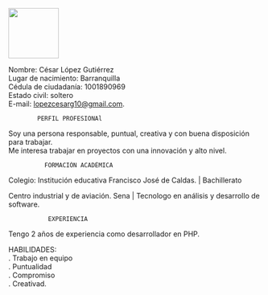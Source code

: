 <!DOCTYPE html>
<html>

<head>
  <meta charset="utf-8">
  <meta name="viewport" content="width=device-width, initial-scale=1.0">

  <link rel="stylesheet" href="https://stackedit.io/style.css" />
</head>

<body class="stackedit">
<p><img src="https://lh3.googleusercontent.com/pw/AL9nZEWBzgrr-XUNFaPHXYFLEHJKRZhMxUB-quwV8H0JP6OK1iAvhdFqIKPYPGKbQihoTtDrYRblc1oPDGtHbgNAxVKHp_XdS8PjbWmys0hBQbX_4koGKf-WZaLS9Gg8Ct8YDhTPgMuYzrqpwGBrq9ofk1ZmMA=w414-h657-no?authuser=0"  alt="" width="100px"></p>
  <div class="stackedit__html"><p>Nombre: César López Gutiérrez<br>
Lugar de nacimiento: Barranquilla<br>
Cédula de ciudadanía: 1001890969<br>
Estado civil: soltero<br>
E-mail: <a href="mailto:lopezcesarg10@gmail.com">lopezcesarg10@gmail.com</a>.</p>
<pre><code>        PERFIL PROFESIONAl 
</code></pre>
<p>Soy una persona responsable, puntual, creativa y con buena disposición para trabajar.<br>
Me interesa trabajar en proyectos con una innovación y alto nivel.</p>
<pre><code>          FORMACIÓN ACADÉMICA 
</code></pre>
<p>Colegio: Institución educativa Francisco José de Caldas. | Bachillerato</p>
<p>Centro industrial y de aviación. Sena | Tecnologo en análisis y desarrollo de software.</p>
<pre><code>           EXPERIENCIA
</code></pre>
<p>Tengo  2 años de experiencia como desarrollador en PHP.</p>
<p>HABILIDADES:<br>
. Trabajo en equipo<br>
. Puntualidad<br>
. Compromiso<br>
. Creativad.</p>

</div>
</body>

</html>
